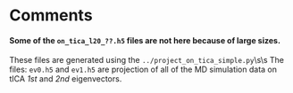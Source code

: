 # Comments
#### Some of the `on_tica_l20_??.h5` files are not here because of large sizes. 
These files are generated using the `../project_on_tica_simple.py`\s\s 
The files: `ev0.h5`  and  `ev1.h5`  are projection of all of the MD simulation data on tICA *1st* and *2nd* eigenvectors.

